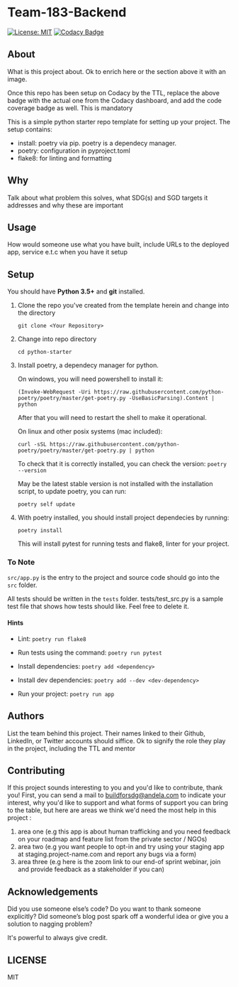 # Team-183-Backend

[![License: MIT](https://img.shields.io/badge/License-MIT-yellow.svg)](https://opensource.org/licenses/MIT)
[![Codacy Badge](https://api.codacy.com/project/badge/Grade/6c9d7de398b64a68bf8446209a78f342)](https://app.codacy.com/gh/BuildForSDG/Team-183-Backend?utm_source=github.com&utm_medium=referral&utm_content=BuildForSDG/Team-183-Backend&utm_campaign=Badge_Grade_Settings)

## About

What is this project about. Ok to enrich here or the section above it with an image.

Once this repo has been setup on Codacy by the TTL, replace the above badge with the actual one from the Codacy dashboard, and add the code coverage badge as well. This is mandatory

This is a simple python starter repo template for setting up your project. The setup contains:

-   install: poetry via pip. poetry is a dependecy manager.
-   poetry: configuration in pyproject.toml
-   flake8: for linting and formatting

## Why

Talk about what problem this solves, what SDG(s) and SGD targets it addresses and why these are important

## Usage

How would someone use what you have built, include URLs to the deployed app, service e.t.c when you have it setup

## Setup

You should have **Python 3.5+** and **git** installed.

1.  Clone the repo you've created from the template herein and change into the directory

    `git clone <Your Repository>`

2.  Change into repo directory

    `cd python-starter`

3.  Install poetry, a dependecy manager for python.

    On windows, you will need powershell to install it:

    `(Invoke-WebRequest -Uri https://raw.githubusercontent.com/python-poetry/poetry/master/get-poetry.py -UseBasicParsing).Content | python`

    After that you will need to restart the shell to make it operational.

    On linux and other posix systems (mac included):

    `curl -sSL https://raw.githubusercontent.com/python-poetry/poetry/master/get-poetry.py | python`

    To check that it is correctly installed, you can check the version:
    `poetry --version`

    May be the latest stable version is not installed with the installation script, to update poetry, you can run:

    `poetry self update`

4.  With poetry installed, you should install project dependecies by running:

    `poetry install`

    This will install pytest for running tests and flake8, linter for your project.

### To Note

`src/app.py` is the entry to the project and source code should go into the `src` folder.

All tests should be written in the `tests` folder. tests/test_src.py is a sample test file that shows how tests should like. Feel free to delete it.

#### Hints

-   Lint: `poetry run flake8`

-   Run tests using the command: `poetry run pytest`

-   Install dependencies:
    `poetry add <dependency>`

-   Install dev dependencies:
    `poetry add --dev <dev-dependency>`

-   Run your project:
    `poetry run app`

## Authors

List the team behind this project. Their names linked to their Github, LinkedIn, or Twitter accounts should siffice. Ok to signify the role they play in the project, including the TTL and mentor

## Contributing

If this project sounds interesting to you and you'd like to contribute, thank you!
First, you can send a mail to buildforsdg@andela.com to indicate your interest, why you'd like to support and what forms of support you can bring to the table, but here are areas we think we'd need the most help in this project :

1.  area one (e.g this app is about human trafficking and you need feedback on your roadmap and feature list from the private sector / NGOs)
2.  area two (e.g you want people to opt-in and try using your staging app at staging.project-name.com and report any bugs via a form)
3.  area three (e.g here is the zoom link to our end-of sprint webinar, join and provide feedback as a stakeholder if you can)

## Acknowledgements

Did you use someone else’s code?
Do you want to thank someone explicitly?
Did someone’s blog post spark off a wonderful idea or give you a solution to nagging problem?

It's powerful to always give credit.

## LICENSE

MIT
